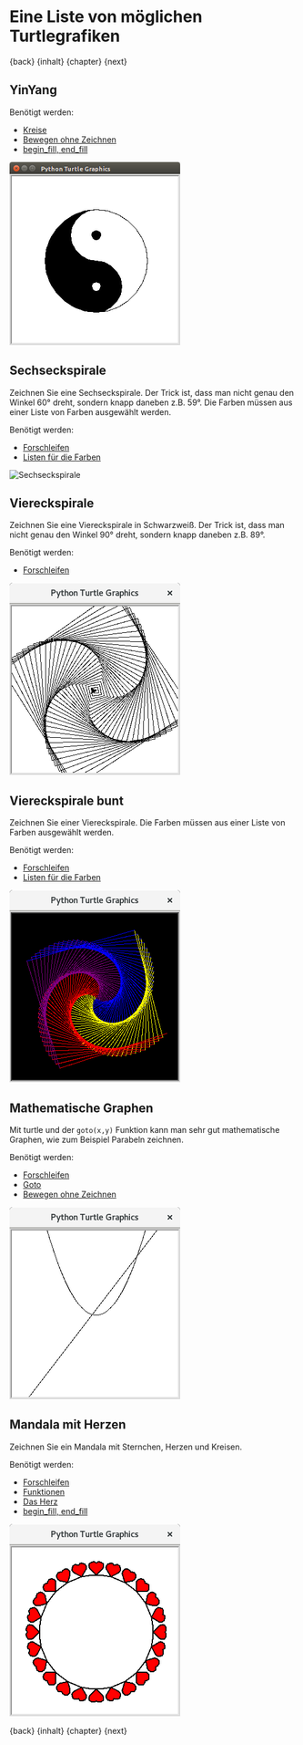 # Eine Liste von möglichen Turtlegrafiken

{back} {inhalt} {chapter} {next}

## YinYang

Benötigt werden:
  * [Kreise](Kreise.md)
  * [Bewegen ohne Zeichnen](Turtle.md#das-turtle-bewegen-ohne-zu-zeichnen)
  * [begin_fill, end_fill](Turtlebefehle.md)

  ![YinYang](img/turtleyinyang.png)
  
## Sechseckspirale
Zeichnen Sie eine Sechseckspirale. Der Trick ist, dass man nicht genau den Winkel 60° dreht, sondern knapp daneben z.B. 59°. Die Farben müssen aus einer Liste von Farben ausgewählt werden.

Benötigt werden:

  * [Forschleifen](Forschleifen.md)
  * [Listen für die Farben](Listen.md)

  ![Sechseckspirale](img/turtlesechseckspirale.png)

## Viereckspirale

Zeichnen Sie eine Viereckspirale in Schwarzweiß. Der Trick ist, dass man nicht genau den Winkel 90° dreht, sondern knapp daneben z.B. 89°.

Benötigt werden:

  * [Forschleifen](Forschleifen.md)

  ![Viereckspirale](img/turtleviereckspiralesw.png)

## Viereckspirale bunt

Zeichnen Sie einer Viereckspirale. Die Farben müssen aus einer Liste von Farben ausgewählt werden.

Benötigt werden:

  * [Forschleifen](Forschleifen.md)
  * [Listen für die Farben](Turtlebeispielaufgaben.md)

  ![Viereckspirale](img/turtleviereckspirale.png)

## Mathematische Graphen

Mit turtle und der `goto(x,y)` Funktion kann man sehr gut mathematische Graphen, wie zum Beispiel Parabeln zeichnen.

Benötigt werden:

  * [Forschleifen](Forschleifen.md)
  * [Goto](Turtlebefehle.md)
  * [Bewegen ohne Zeichnen](Turtle.md#das-turtle-bewegen-ohne-zu-zeichnen)

  ![Mathematische Parabel](img/turtleparabel.png)
  
## Mandala mit Herzen

Zeichnen Sie ein Mandala mit Sternchen, Herzen und Kreisen.

Benötigt werden:

  * [Forschleifen](Forschleifen.md)
  * [Funktionen](Sterne.md#funktionen)
  * [Das Herz](Kreise.md)
  * [begin_fill, end_fill](Turtlebefehle.md)
  
  ![Herzmandala](img/turtleherzmandala.png)

{back} {inhalt} {chapter} {next}
